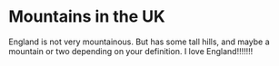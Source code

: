 Mountains in the UK
===================
England is not very mountainous. But has some tall hills, and maybe a mountain or two depending on your definition.
I love England!!!!!!!
